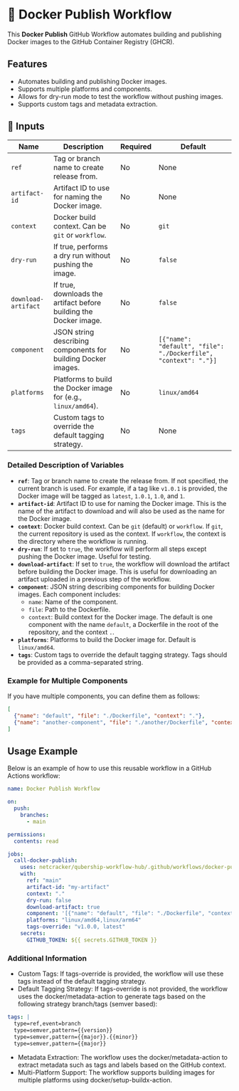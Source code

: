 # 🚀 Docker Publish Workflow

This **Docker Publish** GitHub Workflow automates building and publishing Docker images to the GitHub Container Registry (GHCR).

## Features

- Automates building and publishing Docker images.
- Supports multiple platforms and components.
- Allows for dry-run mode to test the workflow without pushing images.
- Supports custom tags and metadata extraction.

## 📌 Inputs

| Name               | Description                                                                 | Required | Default |
| ------------------ | --------------------------------------------------------------------------- | -------- | ------- |
| `ref`              | Tag or branch name to create release from.                                 | No       | None    |
| `artifact-id`      | Artifact ID to use for naming the Docker image.                            | No       | None    |
| `context`          | Docker build context. Can be `git` or `workflow`.                          | No       | `git`   |
| `dry-run`          | If true, performs a dry run without pushing the image.                     | No       | `false` |
| `download-artifact`| If true, downloads the artifact before building the Docker image.           | No       | `false` |
| `component`        | JSON string describing components for building Docker images.              | No       | `[{"name": "default", "file": "./Dockerfile", "context": "."}]` |
| `platforms`        | Platforms to build the Docker image for (e.g., `linux/amd64`).             | No       | `linux/amd64` |
| `tags`             | Custom tags to override the default tagging strategy.                      | No       | None    |

### Detailed Description of Variables

- **`ref`**: Tag or branch name to create the release from. If not specified, the current branch is used. For example, if a tag like `v1.0.1` is provided, the Docker image will be tagged as `latest`, `1.0.1`, `1.0`, and `1`.
- **`artifact-id`**: Artifact ID to use for naming the Docker image. This is the name of the artifact to download and will also be used as the name for the Docker image.
- **`context`**: Docker build context. Can be `git` (default) or `workflow`. If `git`, the current repository is used as the context. If `workflow`, the context is the directory where the workflow is running.
- **`dry-run`**: If set to `true`, the workflow will perform all steps except pushing the Docker image. Useful for testing.
- **`download-artifact`**: If set to `true`, the workflow will download the artifact before building the Docker image. This is useful for downloading an artifact uploaded in a previous step of the workflow.
- **`component`**: JSON string describing components for building Docker images. Each component includes:
  - `name`: Name of the component.
  - `file`: Path to the Dockerfile.
  - `context`: Build context for the Docker image.
  The default is one component with the name `default`, a Dockerfile in the root of the repository, and the context `.`.
- **`platforms`**: Platforms to build the Docker image for. Default is `linux/amd64`.
- **`tags`**: Custom tags to override the default tagging strategy. Tags should be provided as a comma-separated string.

### Example for Multiple Components

If you have multiple components, you can define them as follows:

```json
[
  {"name": "default", "file": "./Dockerfile", "context": "."},
  {"name": "another-component", "file": "./another/Dockerfile", "context": "./another"}
]
```

## Usage Example

Below is an example of how to use this reusable workflow in a GitHub Actions workflow:

```yaml
name: Docker Publish Workflow

on:
  push:
    branches:
      - main

permissions:
  contents: read

jobs:
  call-docker-publish:
    uses: netcracker/qubership-workflow-hub/.github/workflows/docker-publish.yml@v1.0.3
    with:
      ref: "main"
      artifact-id: "my-artifact"
      context: "."
      dry-run: false
      download-artifact: true
      component: '[{"name": "default", "file": "./Dockerfile", "context": "."}]'
      platforms: "linux/amd64,linux/arm64"
      tags-override: "v1.0.0, latest"
    secrets:
      GITHUB_TOKEN: ${{ secrets.GITHUB_TOKEN }}
```

### Additional Information
- Custom Tags: If tags-override is provided, the workflow will use these tags instead of the default tagging strategy.
- Default Tagging Strategy: If tags-override is not provided, the workflow uses the docker/metadata-action to generate tags based on the following strategy branch/tags (semver based):
```yaml
tags: |
  type=ref,event=branch
  type=semver,pattern={{version}}
  type=semver,pattern={{major}}.{{minor}}
  type=semver,pattern={{major}}
```
- Metadata Extraction: The workflow uses the docker/metadata-action to extract metadata such as tags and labels based on the GitHub context.
- Multi-Platform Support: The workflow supports building images for multiple platforms using docker/setup-buildx-action.